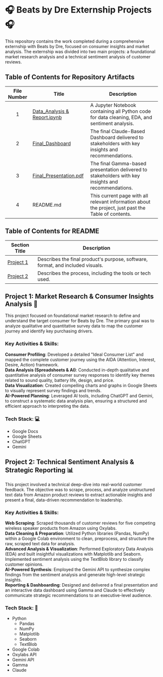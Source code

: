 # 🎧 Beats by Dre Externship Projects 🎧
This repository contains the work completed during a comprehensive externship with Beats by Dre, focused on consumer insights and market analysis. The externship was divided into two main projects: a foundational market research analysis and a technical sentiment analysis of customer reviews.

## Table of Contents for Repository Artifacts

| File Number | Title | Description | 
| :---------: | ----- | ----------- | 
| 1 | [Data_Analysis & Report.ipynb](https://github.com/Tiffany-Bergett/Data_Analytic_Projects/blob/main/Beats%20by%20Dre/Beats_Pill_Competitive_Analysis_Project_%26_Report.ipynb) | A Jupyter Notebook containing all Python code for data cleaning, EDA, and sentiment analysis. | 
| 2 | [Final_Dashboard](https://claude.ai/public/artifacts/0eee792c-38e7-45b5-85a7-00457bdfbaa2) | The final Claude-Based Dashboard delivered to stakeholders with key insights and recommendations. 
| 3 | [Final_Presentation.pdf](https://github.com/Tiffany-Bergett/Data_Analytic_Projects/blob/main/Beats%20by%20Dre/Decoding-the-High-Fidelity-Wireless-Speaker-Market.pdf) | The final Gamma-based presentation delivered to stakeholders with key insights and recommendations. | 
| 4 | README.md | This current page with all relevant information about the project, just past the Table of contents. | 

## Table of Contents for README

| Section Title | Description | 
| ------------- | ----------- | 
| [Project 1](https://github.com/Tiffany-Bergett/Data_Analytic_Projects/blob/main/Beats%20by%20Dre/README.md#description) | Describes the final product's purpose, software, format, and included visuals. | 
| [Project 2](https://github.com/Tiffany-Bergett/Data_Analytic_Projects/blob/main/Beats%20by%20Dre/README.md#process) | Describes the process, including the tools or tech used. | 

## Project 1: Market Research & Consumer Insights Analysis 🧐  
This project focused on foundational market research to define and understand the target consumer for Beats by Dre. The primary goal was to analyze qualitative and quantitative survey data to map the customer journey and identify key purchasing drivers.  

### Key Activities & Skills:  
**Consumer Profiling**: Developed a detailed "Ideal Consumer List" and mapped the complete customer journey using the AIDA (Attention, Interest, Desire, Action) framework.  
**Data Analysis (Spreadsheets & AI)**: Conducted in-depth qualitative and quantitative analysis of consumer survey responses to identify key themes related to sound quality, battery life, design, and price.  
**Data Visualization**: Created compelling charts and graphs in Google Sheets to visually represent survey findings and trends.  
**AI-Powered Planning**: Leveraged AI tools, including ChatGPT and Gemini, to construct a systematic data analysis plan, ensuring a structured and efficient approach to interpreting the data.  

### Tech Stack: 💻
- Google Docs
- Google Sheets
- ChatGPT
- Gemini

## Project 2: Technical Sentiment Analysis & Strategic Reporting 📊
This project involved a technical deep-dive into real-world customer feedback. The objective was to scrape, process, and analyze unstructured text data from Amazon product reviews to extract actionable insights and present a final, data-driven recommendation to leadership.

### Key Activities & Skills:  
**Web Scraping**: Scraped thousands of customer reviews for five competing wireless speaker products from Amazon using Oxylabs.  
**Data Cleaning & Preparation**: Utilized Python libraries (Pandas, NumPy) within a Google Colab environment to clean, preprocess, and structure the raw, scraped text data for analysis.  
**Advanced Analysis & Visualization**: Performed Exploratory Data Analysis (EDA) and built insightful visualizations with Matplotlib and Seaborn. Implemented sentiment analysis using the TextBlob library to classify customer opinions.  
**AI-Powered Synthesis**: Employed the Gemini API to synthesize complex findings from the sentiment analysis and generate high-level strategic insights.  
**Reporting & Dashboarding**: Designed and delivered a final presentation and an interactive data dashboard using Gamma and Claude to effectively communicate strategic recommendations to an executive-level audience.  

### Tech Stack: 🚀  
- Python
  - Pandas
  - NumPy
  - Matplotlib
  - Seaborn
  - TextBlob
- Google Colab
- Oxylabs API
- Gemini API
- Gamma
- Claude
